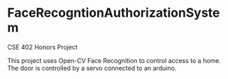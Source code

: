 # FaceRecogntionAuthorizationSystem
CSE 402 Honors Project

This project uses Open-CV Face Recognition to control access to a home. The door is controlled by a servo connected to an arduino.

